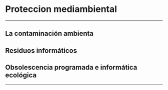 # Proteccion mediambiental

***


## La contaminación ambienta
## Residuos informáticos
## Obsolescencia programada e informática ecológica

***
